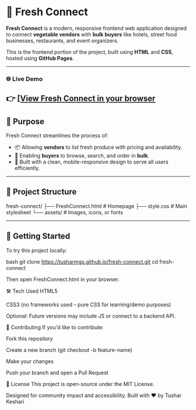 # 🥬 Fresh Connect

**Fresh Connect** is a modern, responsive frontend web application designed to connect **vegetable vendors** with **bulk buyers** like hotels, street food businesses, restaurants, and event organizers.

This is the frontend portion of the project, built using **HTML** and **CSS**, hosted using **GitHub Pages**.

---

### 🌐 Live Demo

👉 [[View Fresh Connect in your browser]([https://tusharmgs.github.io/Fresh_Connect/])  
---

## 🎯 Purpose

Fresh Connect streamlines the process of:
- 📦 Allowing **vendors** to list fresh produce with pricing and availability.
- 🛒 Enabling **buyers** to browse, search, and order in **bulk**.
- 📱 Built with a clean, mobile-responsive design to serve all users efficiently.

---

## 📁 Project Structure

fresh-connect/
├── FreshConnect.html # Homepage
├── style.css # Main stylesheet
└── assets/ # Images, icons, or fonts


---

## 🚀 Getting Started

To try this project locally:

bash
git clone https://tusharmgs.github.io/fresh-connect.git
cd fresh-connect

Then open FreshConnect.html in your browser.

🛠️ Tech Used
HTML5

CSS3 (no frameworks used – pure CSS for learning/demo purposes)

Optional: Future versions may include JS or connect to a backend API.

🤝 Contributing
If you'd like to contribute:

Fork this repository

Create a new branch (git checkout -b feature-name)

Make your changes

Push your branch and open a Pull Request

📄 License
This project is open-source under the MIT License.

Designed for community impact and accessibility. Built with ❤️ by Tushar Keshari


